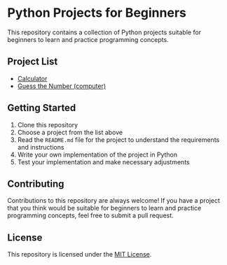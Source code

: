 # Python Projects for Beginners

This repository contains a collection of Python projects suitable for beginners to learn and practice programming concepts.

## Project List

- [Calculator](calci.py)
- [Guess the Number (computer)](GuessTheNumber.py)

## Getting Started

1. Clone this repository
2. Choose a project from the list above
3. Read the `README.md` file for the project to understand the requirements and instructions
4. Write your own implementation of the project in Python
5. Test your implementation and make necessary adjustments

## Contributing

Contributions to this repository are always welcome! If you have a project that you think would be suitable for beginners to learn and practice programming concepts, feel free to submit a pull request.

## License

This repository is licensed under the [MIT License](./LICENSE).
